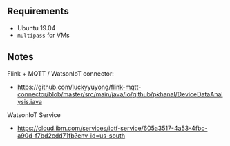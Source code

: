 

## Requirements

- Ubuntu 19.04
- `multipass` for VMs

## Notes

Flink + MQTT / WatsonIoT connector:
- https://github.com/luckyyuyong/flink-mqtt-connector/blob/master/src/main/java/io/github/pkhanal/DeviceDataAnalysis.java

WatsonIoT Service
- https://cloud.ibm.com/services/iotf-service/605a3517-4a53-4fbc-a90d-f7bd2cdd71fb?env_id=us-south